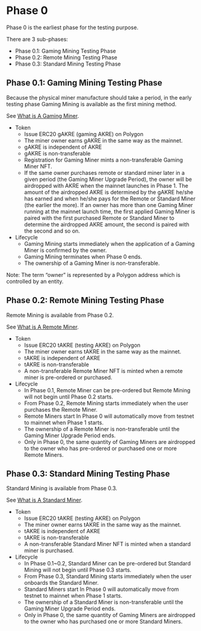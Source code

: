 # Phase 0

Phase 0 is the earliest phase for the testing purpose.

There are 3 sub-phases:
* Phase 0.1: Gaming Mining Testing Phase
* Phase 0.2: Remote Mining Testing Phase
* Phase 0.3: Standard Mining Testing Phase


## **Phase 0.1**: **Gaming Mining Testing Phase**

Because the physical miner manufacture should take a period, in the early testing phase Gaming Mining is available as the first mining method.

See [What is A Gaming Miner](https://app.gitbook.com/o/Y6DeUYWJKVz3xKLvZ9eT/s/ox2aPksTwticIBb1Ryur/overview/miner#gaming-miner).

* Token
  * Issue ERC20 gAKRE (gaming AKRE) on Polygon
  * The miner owner earns gAKRE in the same way as the mainnet.
  * gAKRE is independent of AKRE
  * gAKRE is non-transferable
  * Registration for Gaming Miner mints a non-transferable Gaming Miner NFT.
  * If the same owner purchases remote or standard miner later in a given period (the Gaming Miner Upgrade Period), the owner will be airdropped with AKRE when the mainnet launches in Phase 1. The amount of the airdropped AKRE is determined by the gAKRE he/she has earned and when he/she pays for the Remote or Standard Miner (the earlier the more). If an owner has more than one Gaming Miner running at the mainnet launch time, the first applied Gaming Miner is paired with the first purchased Remote or Standard Miner to determine the airdropped AKRE amount, the second is paired with the second and so on.
* Lifecycle
  * Gaming Mining starts immediately when the application of a Gaming Miner is confirmed by the owner.
  * Gaming Mining terminates when Phase 0 ends.
  * The ownership of a Gaming Miner is non-transferable.

Note: The term “owner” is represented by a Polygon address which is controlled by an entity.


## **Phase 0.2**: **Remote Mining Testing Phase**

Remote Mining is available from Phase 0.2.

See [What is A Remote Miner](https://app.gitbook.com/o/Y6DeUYWJKVz3xKLvZ9eT/s/ox2aPksTwticIBb1Ryur/overview/miner#remote-miner).


* Token
  * Issue ERC20 tAKRE (testing AKRE) on Polygon
  * The miner owner earns tAKRE in the same way as the mainnet.
  * tAKRE is independent of AKRE
  * tAKRE is non-transferable
  * A non-transferable Remote Miner NFT is minted when a remote miner is pre-ordered or purchased.
* Lifecycle
  * In Phase 0.1, Remote Miner can be pre-ordered but Remote Mining will not begin until Phase 0.2 starts.
  * From Phase 0.2, Remote Mining starts immediately when the user purchases the Remote Miner.
  * Remote Miners start In Phase 0 will automatically move from testnet to mainnet when Phase 1 starts.
  * The ownership of a Remote Miner is non-transferable until the Gaming Miner Upgrade Period ends.
  * Only in Phase 0, the same quantity of Gaming Miners are airdropped to the owner who has pre-ordered or purchased one or more Remote Miners.



## **Phase 0.3**: **Standard Mining Testing Phase**

Standard Mining is available from Phase 0.3.

See [What is A Standard Miner](https://app.gitbook.com/o/Y6DeUYWJKVz3xKLvZ9eT/s/ox2aPksTwticIBb1Ryur/overview/miner#standard-miner).

* Token
  * Issue ERC20 tAKRE (testing AKRE) on Polygon
  * The miner owner earns tAKRE in the same way as the mainnet.
  * tAKRE is independent of AKRE
  * tAKRE is non-transferable
  * A non-transferable Standard Miner NFT is minted when a standard miner is purchased.
* Lifecycle
  * In Phase 0.1\~0.2, Standard Miner can be pre-ordered but Standard Mining will not begin until Phase 0.3 starts.
  * From Phase 0.3, Standard Mining starts immediately when the user onboards the Standard Miner.
  * Standard Miners start In Phase 0 will automatically move from testnet to mainnet when Phase 1 starts.
  * The ownership of a Standard Miner is non-transferable until the Gaming Miner Upgrade Period ends.
  * Only in Phase 0, the same quantity of Gaming Miners are airdropped to the owner who has purchased one or more Standard Miners.

